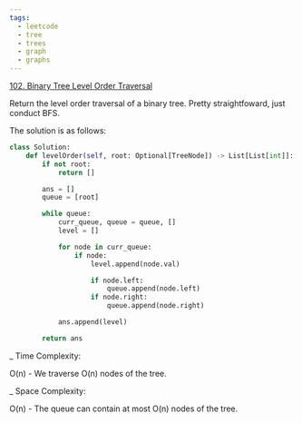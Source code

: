 ```yaml
---
tags:
  - leetcode
  - tree
  - trees
  - graph
  - graphs
---
```


<a href="https://leetcode.com/problems/binary-tree-level-order-traversal/">
102. Binary Tree Level Order Traversal</a>

Return the level order traversal of a binary tree. Pretty straightfoward, just
conduct BFS.

The solution is as follows:

```python
class Solution:
    def levelOrder(self, root: Optional[TreeNode]) -> List[List[int]]:
        if not root:
            return []

        ans = []
        queue = [root]

        while queue:
            curr_queue, queue = queue, []
            level = []

            for node in curr_queue:
                if node:
                    level.append(node.val)

                    if node.left:
                        queue.append(node.left)
                    if node.right:
                        queue.append(node.right)

            ans.append(level)

        return ans
```

\_ Time Complexity:

O(n) - We traverse O(n) nodes of the tree.

\_ Space Complexity:

O(n) - The queue can contain at most O(n) nodes of the tree.
